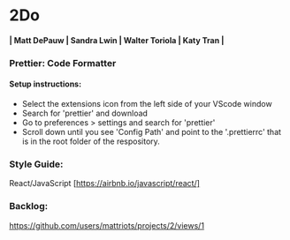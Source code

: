 # 2Do

#### | Matt DePauw | Sandra Lwin | Walter Toriola | Katy Tran |


### Prettier: Code Formatter
#### Setup instructions:
- Select the extensions icon from the left side of your VScode window
- Search for 'prettier' and download
- Go to preferences > settings and search for 'prettier'
- Scroll down until you see 'Config Path' and point to the '.prettierrc' that is in the root folder of the respository.

### Style Guide:
React/JavaScript [https://airbnb.io/javascript/react/]

### Backlog:
https://github.com/users/mattriots/projects/2/views/1
